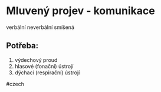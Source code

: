 # Mluvený projev - komunikace
verbální
neverbální
smíšená

## Potřeba:
1. výdechový proud
2. hlasové (fonační) ústrojí
3. dýchací (respirační) ústrojí


#czech 